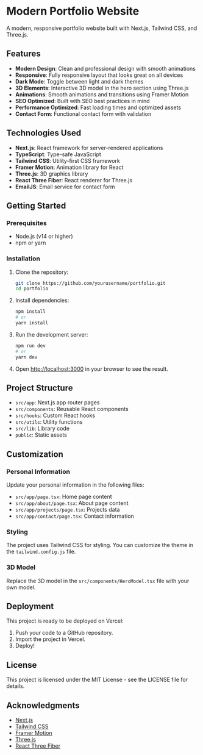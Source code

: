 # Modern Portfolio Website

A modern, responsive portfolio website built with Next.js, Tailwind CSS, and Three.js.

## Features

- **Modern Design**: Clean and professional design with smooth animations
- **Responsive**: Fully responsive layout that looks great on all devices
- **Dark Mode**: Toggle between light and dark themes
- **3D Elements**: Interactive 3D model in the hero section using Three.js
- **Animations**: Smooth animations and transitions using Framer Motion
- **SEO Optimized**: Built with SEO best practices in mind
- **Performance Optimized**: Fast loading times and optimized assets
- **Contact Form**: Functional contact form with validation

## Technologies Used

- **Next.js**: React framework for server-rendered applications
- **TypeScript**: Type-safe JavaScript
- **Tailwind CSS**: Utility-first CSS framework
- **Framer Motion**: Animation library for React
- **Three.js**: 3D graphics library
- **React Three Fiber**: React renderer for Three.js
- **EmailJS**: Email service for contact form

## Getting Started

### Prerequisites

- Node.js (v14 or higher)
- npm or yarn

### Installation

1. Clone the repository:
   ```bash
   git clone https://github.com/yourusername/portfolio.git
   cd portfolio
   ```

2. Install dependencies:
   ```bash
   npm install
   # or
   yarn install
   ```

3. Run the development server:
   ```bash
   npm run dev
   # or
   yarn dev
   ```

4. Open [http://localhost:3000](http://localhost:3000) in your browser to see the result.

## Project Structure

- `src/app`: Next.js app router pages
- `src/components`: Reusable React components
- `src/hooks`: Custom React hooks
- `src/utils`: Utility functions
- `src/lib`: Library code
- `public`: Static assets

## Customization

### Personal Information

Update your personal information in the following files:

- `src/app/page.tsx`: Home page content
- `src/app/about/page.tsx`: About page content
- `src/app/projects/page.tsx`: Projects data
- `src/app/contact/page.tsx`: Contact information

### Styling

The project uses Tailwind CSS for styling. You can customize the theme in the `tailwind.config.js` file.

### 3D Model

Replace the 3D model in the `src/components/HeroModel.tsx` file with your own model.

## Deployment

This project is ready to be deployed on Vercel:

1. Push your code to a GitHub repository.
2. Import the project in Vercel.
3. Deploy!

## License

This project is licensed under the MIT License - see the LICENSE file for details.

## Acknowledgments

- [Next.js](https://nextjs.org/)
- [Tailwind CSS](https://tailwindcss.com/)
- [Framer Motion](https://www.framer.com/motion/)
- [Three.js](https://threejs.org/)
- [React Three Fiber](https://docs.pmnd.rs/react-three-fiber/)
